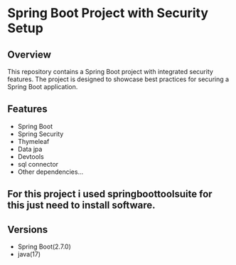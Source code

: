 # Spring Boot Project with Security Setup

## Overview

This repository contains a Spring Boot project with integrated security features. The project is designed to showcase best practices for securing a Spring Boot application.

## Features

- Spring Boot
- Spring Security
- Thymeleaf
- Data jpa
- Devtools
- sql connector
- Other dependencies...

## For this project i used springboottoolsuite for this just need to install software. 
## Versions
- Spring Boot(2.7.0)
- java(17)
